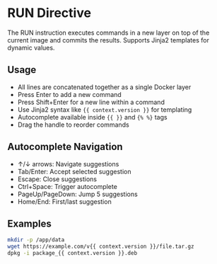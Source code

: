 # RUN Directive

The RUN instruction executes commands in a new layer on top of the current image and commits the results. Supports Jinja2 templates for dynamic values.

## Usage

- All lines are concatenated together as a single Docker layer
- Press Enter to add a new command
- Press Shift+Enter for a new line within a command
- Use Jinja2 syntax like `{{ context.version }}` for templating
- Autocomplete available inside `{{ }}` and `{% %}` tags
- Drag the handle to reorder commands

## Autocomplete Navigation

- ↑/↓ arrows: Navigate suggestions
- Tab/Enter: Accept selected suggestion
- Escape: Close suggestions
- Ctrl+Space: Trigger autocomplete
- PageUp/PageDown: Jump 5 suggestions
- Home/End: First/last suggestion

## Examples

```bash
mkdir -p /app/data
wget https://example.com/v{{ context.version }}/file.tar.gz
dpkg -i package_{{ context.version }}.deb
```